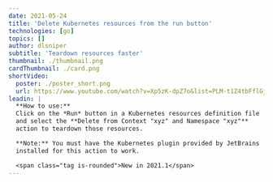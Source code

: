 ```yaml
---
date: 2021-05-24
title: 'Delete Kubernetes resources from the run button'
technologies: [go]
topics: []
author: dlsniper
subtitle: 'Teardown resources faster'
thumbnail: ./thumbnail.png
cardThumbnail: ./card.png
shortVideo:
  poster: ./poster_short.png
  url: https://www.youtube.com/watch?v=Xp5zK-dpZ7o&list=PLM-t1Z4tbFflGjn5Qzjjku5J7SX3p-nhY&index=14&t=0s
leadin: |
  **How to use:**
  Click on the *Run* button in a Kubernetes resources definition file
  and select the **Delete from Context "xyz" and Namespace "xyz"**
  action to teardown those resources.

  **Note:** You must have the Kubernetes plugin provided by JetBrains
  installed for this action to work.

  <span class="tag is-rounded">New in 2021.1</span>
---
```

